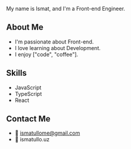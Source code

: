 My name is Ismat, and I'm a Front-end Engineer.

## About Me

- I'm passionate about Front-end.
- I love learning about Development.
- I enjoy ["code", "coffee"].

## Skills

- JavaScript
- TypeScript
- React

## Contact Me

- :email: ismatullome@gmail.com
- :link: ismatullo.uz
